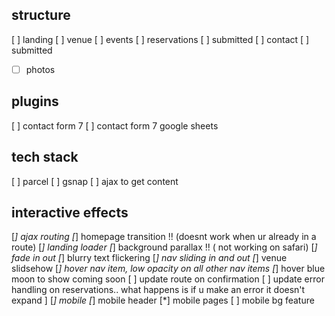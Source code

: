 structure
---
[ ] landing
[ ] venue
[ ] events
[ ] reservations
  [ ] submitted
[ ] contact
  [ ] submitted
* [ ] photos

plugins
---
[ ] contact form 7
[ ] contact form 7 google sheets

tech stack
---
[ ] parcel
[ ] gsnap
[ ] ajax to get content

interactive effects
---
[*] ajax routing
[*] homepage transition !! (doesnt work when ur already in a route)
[*] landing loader
[*] background parallax !! ( not working on safari)
[*] fade in out
[*] blurry text flickering
[*] nav sliding in and out
[*] venue slidsehow
[*] hover nav item, low opacity on all other nav items
[*] hover blue moon to show coming soon
[ ] update route on confirmation
[ ] update error handling on reservations.. what happens is if u make an error it doesn't expand ]
[*] mobile
[*] mobile header
[*] mobile pages
[ ] mobile bg feature